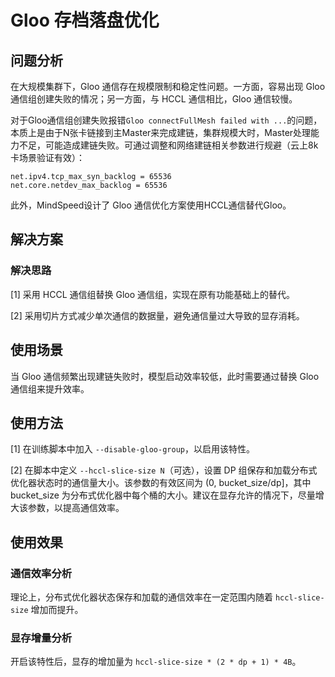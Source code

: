# Gloo 存档落盘优化 

## 问题分析
在大规模集群下，Gloo 通信存在规模限制和稳定性问题。一方面，容易出现 Gloo 通信组创建失败的情况；另一方面，与 HCCL 通信相比，Gloo 通信较慢。

对于Gloo通信组创建失败报错`Gloo connectFullMesh failed with ...`的问题，本质上是由于N张卡链接到主Master来完成建链，集群规模大时，Master处理能力不足，可能造成建链失败。可通过调整和网络建链相关参数进行规避（云上8k卡场景验证有效）：

```
net.ipv4.tcp_max_syn_backlog = 65536
net.core.netdev_max_backlog = 65536
```

此外，MindSpeed设计了 Gloo 通信优化方案使用HCCL通信替代Gloo。

## 解决方案

### 解决思路
[1] 采用 HCCL 通信组替换 Gloo 通信组，实现在原有功能基础上的替代。

[2] 采用切片方式减少单次通信的数据量，避免通信量过大导致的显存消耗。

## 使用场景
当 Gloo 通信频繁出现建链失败时，模型启动效率较低，此时需要通过替换 Gloo 通信组来提升效率。

## 使用方法
[1] 在训练脚本中加入 `--disable-gloo-group`，以启用该特性。

[2] 在脚本中定义 `--hccl-slice-size N`（可选），设置 DP 组保存和加载分布式优化器状态时的通信量大小。该参数的有效区间为 (0, bucket_size/dp]，其中 bucket_size 为分布式优化器中每个桶的大小。建议在显存允许的情况下，尽量增大该参数，以提高通信效率。

## 使用效果
### 通信效率分析
理论上，分布式优化器状态保存和加载的通信效率在一定范围内随着 `hccl-slice-size` 增加而提升。
<!-- ，以下提供几个参考数据：
- 当切片大小为 $10 * 1024 * 1024$ 时，模型加载时间有所增加，模型保存效率不变；
- 当切片大小为 $30 * 1024 * 1024$ 时，模型保存和加载效率与原来相当；
- 当切片大小为 $100 * 1024 * 1024$ 时，模型保存和加载效率有所提升。-->

### 显存增量分析
开启该特性后，显存的增加量为 `hccl-slice-size * (2 * dp + 1) * 4B`。
